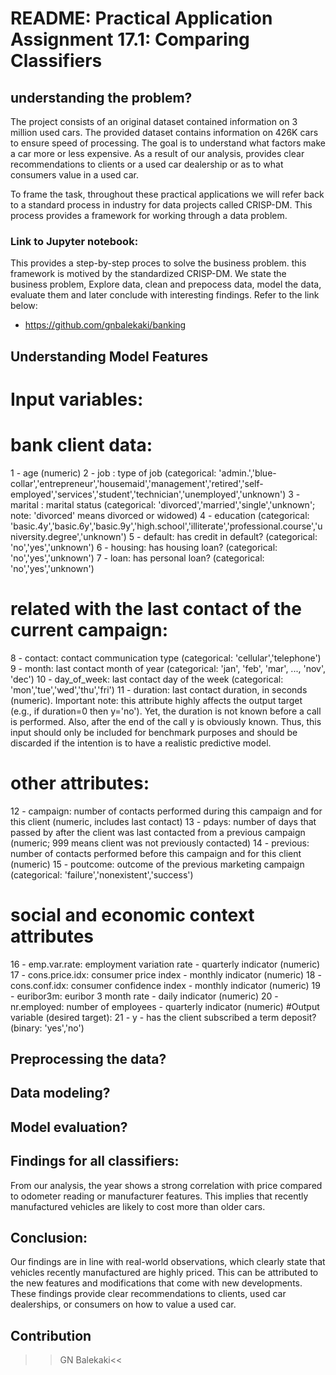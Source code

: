 # README: Practical Application Assignment 17.1: Comparing Classifiers
## understanding the problem?
 The project consists of an original dataset contained information on 3 million used cars. The provided dataset contains information on 426K cars to ensure speed of processing. The goal is to understand what factors make a car more or less expensive. As a result of our analysis,  provides clear recommendations to clients or a used car dealership or as to what consumers value in a used car.

To frame the task, throughout these practical applications we will refer back to a standard process in industry for data projects called CRISP-DM. This process provides a framework for working through a data problem. 

  ### Link to Jupyter notebook: 
  This provides a step-by-step proces to solve the business problem. this framework is motived by the standardized CRISP-DM. We state the business problem, Explore data, clean and prepocess data, model the data, evaluate them and later conclude with interesting findings. Refer to the link below:
  * https://github.com/gnbalekaki/banking

## Understanding Model Features
# Input variables:
# bank client data:
1 - age (numeric)
2 - job : type of job (categorical: 'admin.','blue-collar','entrepreneur','housemaid','management','retired','self-employed','services','student','technician','unemployed','unknown')
3 - marital : marital status (categorical: 'divorced','married','single','unknown'; note: 'divorced' means divorced or widowed)
4 - education (categorical: 'basic.4y','basic.6y','basic.9y','high.school','illiterate','professional.course','university.degree','unknown')
5 - default: has credit in default? (categorical: 'no','yes','unknown')
6 - housing: has housing loan? (categorical: 'no','yes','unknown')
7 - loan: has personal loan? (categorical: 'no','yes','unknown') 
# related with the last contact of the current campaign:
8 - contact: contact communication type (categorical: 'cellular','telephone')
9 - month: last contact month of year (categorical: 'jan', 'feb', 'mar', ..., 'nov', 'dec')
10 - day_of_week: last contact day of the week (categorical: 'mon','tue','wed','thu','fri')
11 - duration: last contact duration, in seconds (numeric). Important note: this attribute highly affects the output target (e.g., if duration=0 then y='no'). Yet, the duration is not known before a call is performed. Also, after the end of the call y is obviously known. Thus, this input should only be included for benchmark purposes and should be discarded if the intention is to have a realistic predictive model.
# other attributes:
12 - campaign: number of contacts performed during this campaign and for this client (numeric, includes last contact)
13 - pdays: number of days that passed by after the client was last contacted from a previous campaign (numeric; 999 means client was not previously contacted)
14 - previous: number of contacts performed before this campaign and for this client (numeric)
15 - poutcome: outcome of the previous marketing campaign (categorical: 'failure','nonexistent','success')
# social and economic context attributes
16 - emp.var.rate: employment variation rate - quarterly indicator (numeric)
17 - cons.price.idx: consumer price index - monthly indicator (numeric)
18 - cons.conf.idx: consumer confidence index - monthly indicator (numeric)
19 - euribor3m: euribor 3 month rate - daily indicator (numeric)
20 - nr.employed: number of employees - quarterly indicator (numeric)
#Output variable (desired target):
21 - y - has the client subscribed a term deposit? (binary: 'yes','no')

## Preprocessing the data?

## Data modeling?
## Model evaluation?

 ## Findings for all classifiers:
From our analysis, the year shows a strong correlation with price compared to odometer reading or manufacturer features. This implies that recently manufactured vehicles are likely to cost more than older cars.
 
 ## Conclusion: 
Our findings are in line with real-world observations, which clearly state that vehicles recently manufactured are highly priced. This can be attributed to the new features and modifications that come with new developments. These findings provide clear recommendations to clients, used car dealerships, or consumers on how to value a used car.

## Contribution
>>GN Balekaki<<


 
 
